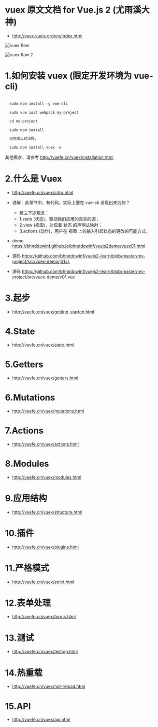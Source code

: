 
# vuex 原文文档 for Vue.js 2 (尤雨溪大神)

-  http://vuex.vuejs.org/en/index.html

![vuex flow](http://vuefe.cn/vuex/images/flow.png)

![vuex flow 2](http://vuefe.cn/vuex/images/vuex.png)

# 1.如何安装 vuex (限定开发环境为 vue-cli)

``` js

  sudo npm install -g vue-cli

  sudo vue init webpack my-project

  cd my-project

  sudo npm install

  已完成上述流程，

  sudo npm install vuex -s

```

  其他需求，请参考 http://vuefe.cn/vuex/installation.html

# 2.什么是 Vuex

- http://vuefe.cn/vuex/intro.html
- 讲解：此章节中，有代码，实际上要在 vue-cli 呈现出来为何？
    - 建立下述观念：
    - 1.state (状态)，驱动我们应用的真实的源；
    - 2.view (视图)，对应着 状态 的声明式映射；
    - 3.actions (动作)，用户在 视图 上的输入引起状态的更改的可能方式。

- demo https://bhnddowinf.github.io/bhnddowinf/vuejs2demo/vuex01.html
- 源码 https://github.com/bhnddowinf/vuejs2-learn/blob/master/my-project/src/vuex-demo/j01.js
- 源码 https://github.com/bhnddowinf/vuejs2-learn/blob/master/my-project/src/vuex-demo/v01.vue

# 3.起步

-  http://vuefe.cn/vuex/getting-started.html

# 4.State

-  http://vuefe.cn/vuex/state.html

# 5.Getters

 - http://vuefe.cn/vuex/getters.html

# 6.Mutations

 - http://vuefe.cn/vuex/mutations.html

# 7.Actions

-  http://vuefe.cn/vuex/actions.html

# 8.Modules

-  http://vuefe.cn/vuex/modules.html

# 9.应用结构

-  http://vuefe.cn/vuex/structure.html

# 10.插件

-  http://vuefe.cn/vuex/plugins.html

# 11.严格模式

-  http://vuefe.cn/vuex/strict.html

# 12.表单处理

-  http://vuefe.cn/vuex/forms.html

# 13.测试

-  http://vuefe.cn/vuex/testing.html

# 14.热重载

-  http://vuefe.cn/vuex/hot-reload.html

# 15.API

-  http://vuefe.cn/vuex/api.html
